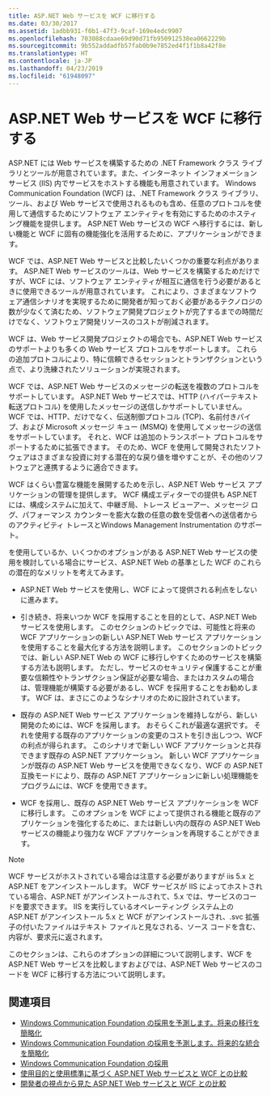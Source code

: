 ```yaml
---
title: ASP.NET Web サービスを WCF に移行する
ms.date: 03/30/2017
ms.assetid: 1adbb931-f0b1-47f3-9caf-169e4edc9907
ms.openlocfilehash: 703088cdaae69d90d71fb950912538ea0662229b
ms.sourcegitcommit: 9b552addadfb57fab0b9e7852ed4f1f1b8a42f8e
ms.translationtype: HT
ms.contentlocale: ja-JP
ms.lasthandoff: 04/23/2019
ms.locfileid: "61948097"
---
```

# <a name="migrating-aspnet-web-services-to-wcf"></a>ASP.NET Web サービスを WCF に移行する
ASP.NET には Web サービスを構築するための .NET Framework クラス ライブラリとツールが用意されています。また、インターネット インフォメーション サービス (IIS) 内でサービスをホストする機能も用意されています。 Windows Communication Foundation (WCF) は、.NET Framework クラス ライブラリ、ツール、および Web サービスで使用されるものも含め、任意のプロトコルを使用して通信するためにソフトウェア エンティティを有効にするためのホスティング機能を提供します。  ASP.NET Web サービスの WCF へ移行するには、新しい機能と WCF に固有の機能強化を活用するために、アプリケーションができます。  
  
 WCF では、ASP.NET Web サービスと比較したいくつかの重要な利点があります。 ASP.NET Web サービスのツールは、Web サービスを構築するためだけですが、WCF には、ソフトウェア エンティティが相互に通信を行う必要があるときに使用できるツールが用意されています。 これにより、さまざまなソフトウェア通信シナリオを実現するために開発者が知っておく必要があるテクノロジの数が少なくて済むため、ソフトウェア開発プロジェクトが完了するまでの時間だけでなく、ソフトウェア開発リソースのコストが削減されます。  
  
 WCF は、Web サービス開発プロジェクトの場合でも、ASP.NET Web サービスのサポートよりも多くの Web サービス プロトコルをサポートします。 これらの追加プロトコルにより、特に信頼できるセッションとトランザクションという点で、より洗練されたソリューションが実現されます。  
  
 WCF では、ASP.NET Web サービスのメッセージの転送を複数のプロトコルをサポートしています。 ASP.NET Web サービスでは、HTTP (ハイパーテキスト転送プロトコル) を使用したメッセージの送信しかサポートしていません。 WCF では、HTTP、だけでなく、伝送制御プロトコル (TCP)、名前付きパイプ、および Microsoft メッセージ キュー (MSMQ) を使用してメッセージの送信をサポートしています。 それと、WCF は追加のトランスポート プロトコルをサポートするために拡張できます。 そのため、WCF を使用して開発されたソフトウェアはさまざまな投資に対する潜在的な戻り値を増やすことが、その他のソフトウェアと連携するように適合できます。  
  
 WCF はくらい豊富な機能を展開するためを示し、ASP.NET Web サービス アプリケーションの管理を提供します。 WCF 構成エディターでの提供も ASP.NET には、構成システムに加えて、中継ぎ局、トレース ビューアー、メッセージ ログ、パフォーマンス カウンターを膨大な数の任意の数を受信者への送信者からのアクティビティ トレースとWindows Management Instrumentation のサポート。  
  
 を使用しているか、いくつかのオプションがある ASP.NET Web サービスの使用を検討している場合にサービス、ASP.NET Web の基準とした WCF のこれらの潜在的なメリットを考えてみます。  
  
- ASP.NET Web サービスを使用し、WCF によって提供される利点をしないに進みます。  
  
- 引き続き、将来いつか WCF を採用することを目的として、ASP.NET Web サービスを使用します。 このセクションのトピックでは、可能性と将来の WCF アプリケーションの新しい ASP.NET Web サービス アプリケーションを使用することを最大化する方法を説明します。 このセクションのトピックでは、新しい ASP.NET Web の WCF に移行しやすくためのサービスを構築する方法も説明します。 ただし、サービスのセキュリティ保護することが重要な信頼性やトランザクション保証が必要な場合、またはカスタムの場合は、管理機能が構築する必要があるし、WCF を採用することをお勧めします。 WCF は、まさにこのようなシナリオのために設計されています。  
  
- 既存の ASP.NET Web サービス アプリケーションを維持しながら、新しい開発のためには、WCF を採用します。 おそらくこれが最適な選択です。 それを使用する既存のアプリケーションの変更のコストを引き出しつつ、WCF の利点が得られます。 このシナリオで新しい WCF アプリケーションと共存できます既存の ASP.NET アプリケーション。 新しい WCF アプリケーションが既存の ASP.NET Web サービスを使用できなくなり、WCF の ASP.NET 互換モードにより、既存の ASP.NET アプリケーションに新しい処理機能をプログラムには、WCF を使用できます。  
  
- WCF を採用し、既存の ASP.NET Web サービス アプリケーションを WCF に移行します。 このオプションを WCF によって提供される機能と既存のアプリケーションを強化するために、または新しい内の既存の ASP.NET Web サービスの機能より強力な WCF アプリケーションを再現することができます。  
  
> [!NOTE]
>  WCF サービスがホストされている場合は注意する必要がありますが iis 5.x と ASP.NET をアンインストールします。 WCF サービスが IIS によってホストされている場合、ASP.NET がアンインストールされて、5.x では、サービスのコードを要求できます。 IIS を実行しているオペレーティング システム上の ASP.NET がアンインストール 5.x と WCF がアンインストールされ、.svc 拡張子の付いたファイルはテキスト ファイルと見なされる、ソース コードを含む、内容が、要求元に返されます。  
  
 このセクションは、これらのオプションの詳細について説明します、WCF を ASP.NET Web サービスを比較しますおよびでは、ASP.NET Web サービスのコードを WCF に移行する方法について説明します。  
  
## <a name="see-also"></a>関連項目

- [Windows Communication Foundation の採用を予測します。将来の移行を簡略化](../../../../docs/framework/wcf/feature-details/anticipating-adopting-wcf-migration.md)
- [Windows Communication Foundation の採用を予測します。将来的な統合を簡略化](../../../../docs/framework/wcf/feature-details/anticipating-adopting-the-wcf-easing-future-integration.md)
- [Windows Communication Foundation の採用](../../../../docs/framework/wcf/feature-details/adopting-wcf.md)
- [使用目的と使用標準に基づく ASP.NET Web サービスと WCF との比較](../../../../docs/framework/wcf/feature-details/comparing-aspnet-web-services-to-wcf-based-on-purpose-and-standards-used.md)
- [開発者の視点から見た ASP.NET Web サービスと WCF との比較](../../../../docs/framework/wcf/feature-details/comparing-aspnet-web-services-to-wcf-based-on-development.md)
